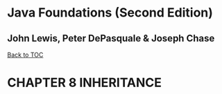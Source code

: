 # **Java Foundations (Second Edition)**
## John Lewis, Peter DePasquale & Joseph Chase

[Back to TOC](THE%20BOOK%20ONJAVA.md)

# CHAPTER 8 INHERITANCE
